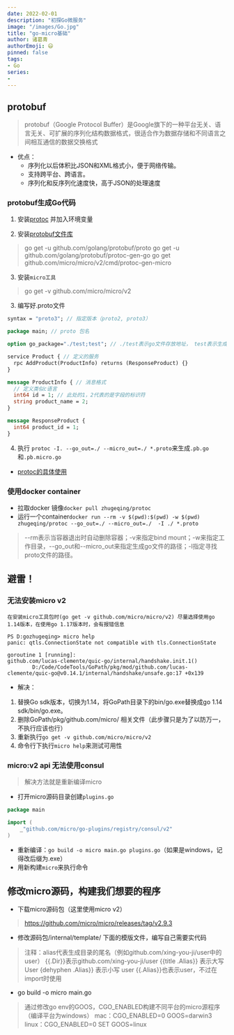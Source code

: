 ```yaml
---
date: 2022-02-01
description: "初探Go微服务"
image: "/images/Go.jpg"
title: "go-micro基础"
author: 诸葛青
authorEmoji: 😃
pinned: false
tags:
- Go
series:
- 
---
```


## protobuf
> protobuf（Google Protocol Buffer）是Google旗下的一种平台无关、语言无关、可扩展的序列化结构数据格式，很适合作为数据存储和不同语言之间相互通信的数据交换格式

* 优点： 
    * 序列化以后体积比JSON和XML格式小，便于网络传输。
    * 支持跨平台、跨语言。
    * 序列化和反序列化速度快，高于JSON的处理速度

### protobuf生成Go代码
1. 安装[protoc](https://github.com/protocolbuffers/protobuf/releases) 并加入环境变量

2. 安装[protobuf文件库](https://github.com/golang/protobuf)
> go get -u github.com/golang/protobuf/proto
> go get -u github.com/golang/protobuf/protoc-gen-go
> go get github.com/micro/micro/v2/cmd/protoc-gen-micro

3. 安装`micro工具`
> go get -v github.com/micro/micro/v2

3. 编写好.proto文件
```proto
syntax = "proto3"; // 指定版本（proto2, proto3）

package main; // proto 包名

option go_package="./test;test"; // ./test表示go文件存放地址， test表示生成go文件所属包名

service Product { // 定义的服务
  rpc AddProduct(ProductInfo) returns (ResponseProduct) {}
}

message ProductInfo { // 消息格式
  // 定义类似c语言
  int64 id = 1; // 此处的1，2代表的是字段的标识符
  string product_name = 2;
}

message ResponseProduct {
  int64 product_id = 1;
}
```

4. 执行 `protoc -I. --go_out=./ --micro_out=./ *.proto`来生成`.pb.go`和`.pb.micro.go`

* [protoc的具体使用](https://juejin.cn/post/6949927882126966820#heading-8)

### 使用docker container
* 拉取docker 镜像`docker pull zhugeqing/protoc`
* 运行一个container`docker run --rm -v $(pwd):$(pwd) -w $(pwd) zhugeqing/protoc --go_out=./ --micro_out=./  -I ./ *.proto`
> --rm表示当容器退出时自动删除容器；-v来指定bind mount；-w来指定工作目录，--go_out和--micro_out来指定生成go文件的路径；-I指定寻找proto文件的路径。



## 避雷！

### 无法安装micro v2
`在安装micro工具包时(go get -v github.com/micro/micro/v2) 尽量选择使用go 1.14版本，在使用go 1.17版本时，会有报错信息`
```
PS D:gozhugeqing> micro help
panic: qtls.ConnectionState not compatible with tls.ConnectionState

goroutine 1 [running]:
github.com/lucas-clemente/quic-go/internal/handshake.init.1()
        D:/Code/CodeTools/GoPath/pkg/mod/github.com/lucas-clemente/quic-go@v0.14.1/internal/handshake/unsafe.go:17 +0x139 
```

* 解决：
1. 替换Go sdk版本，切换为1.14，将GoPath目录下的bin/go.exe替换成go 1.14 sdk/bin/go.exe。
2. 删除GoPath/pkg/github.com/micro/ 相关文件（此步骤只是为了以防万一，不执行应该也行）
3. 重新执行`go get -v github.com/micro/micro/v2`
4. 命令行下执行`micro help`来测试可用性

### micro:v2 api  无法使用consul
> 解决方法就是重新编译micro
* 打开micro源码目录创建`plugins.go`
```Go
package main

import (
	_"github.com/micro/go-plugins/registry/consul/v2"
)
```
* 重新编译：`go build -o micro main.go plugins.go`（如果是windows，记得改后缀为.exe）
* 用新构建`micro`来执行命令


## 修改micro源码，构建我们想要的程序
* 下载micro源码包（这里使用micro v2）
> https://github.com/micro/micro/releases/tag/v2.9.3
* 修改源码包/internal/template/ 下面的模版文件，编写自己需要实代码
> 注释：alias代表生成目录的尾名（例如github.com/xing-you-ji/user中的user）
>	{{.Dir}}表示github.com/xing-you-ji/user
>	{{title .Alias}} 表示大写 User
>	{dehyphen .Alias}} 表示小写 user
> {{.Alias}}也表示user，不过在import时使用
* go build -o micro main.go
> 通过修改go env的GOOS，CGO_ENABLED构建不同平台的micro源程序（编译平台为windows）
> mac：CGO_ENABLED=0 GOOS=darwin3
> linux：CGO_ENABLED=0 SET GOOS=linux
